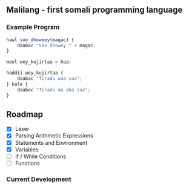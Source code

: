 
## Malilang - first somali programming language


### Example Program
```javascript
hawl soo_dhoweey(magac) {
    daabac "Soo dhowey " + magac;
}

weel wey_kujirtaa = haa;

haddii wey_kujirtaa {
    daabac "Tiradu waa sax";
} kale {
    daabac "Tiradu ma aha sax";
}
```

## Roadmap
- [x] Lexer
- [x] Parsing Arithmetic Expressions
- [x] Statements and Environment
- [x] Variables
- [ ] If / While Conditions
- [ ] Functions

### Current Development


